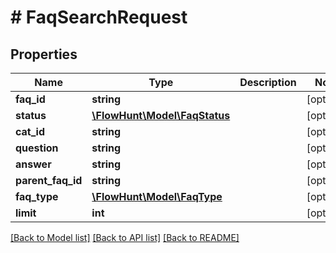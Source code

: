 # # FaqSearchRequest

## Properties

Name | Type | Description | Notes
------------ | ------------- | ------------- | -------------
**faq_id** | **string** |  | [optional]
**status** | [**\FlowHunt\Model\FaqStatus**](FaqStatus.md) |  | [optional]
**cat_id** | **string** |  | [optional]
**question** | **string** |  | [optional]
**answer** | **string** |  | [optional]
**parent_faq_id** | **string** |  | [optional]
**faq_type** | [**\FlowHunt\Model\FaqType**](FaqType.md) |  | [optional]
**limit** | **int** |  | [optional]

[[Back to Model list]](../../README.md#models) [[Back to API list]](../../README.md#endpoints) [[Back to README]](../../README.md)
